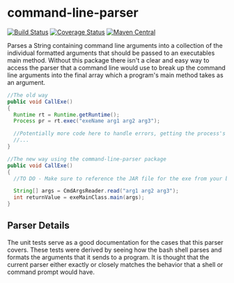 command-line-parser
===================

[![Build Status](https://travis-ci.org/AlmondBranch/command-line-parser.svg?branch=master)](https://travis-ci.org/AlmondBranch/command-line-parser)
[![Coverage Status](https://coveralls.io/repos/github/AlmondBranch/command-line-parser/badge.svg?branch=master)](https://coveralls.io/github/AlmondBranch/command-line-parser?branch=master)
[![Maven Central](https://maven-badges.herokuapp.com/maven-central/com.github.almondbranch/command-line-parser/badge.svg)](https://maven-badges.herokuapp.com/maven-central/com.github.almondbranch/command-line-parser)

Parses a String containing command line arguments into a collection of the individual formatted arguments that should be passed to an executables main method. Without this package there isn't a clear and easy way to access the parser that a command line would use to break up the command line arguments into the final array which a program's main method takes as an argument.

```java
//The old way
public void CallExe()
{
  Runtime rt = Runtime.getRuntime();
  Process pr = rt.exec("exeName arg1 arg2 arg3");

  //Potentially more code here to handle errors, getting the process's return value if it has one, etc
  //...
}

//The new way using the command-line-parser package
public void CallExe()
{
  //TO DO - Make sure to reference the JAR file for the exe from your build script as a dependency

  String[] args = CmdArgsReader.read("arg1 arg2 arg3");
  int returnValue = exeMainClass.main(args);
}
```

## Parser Details
The unit tests serve as a good documentation for the cases that this parser covers. These tests were derived by seeing how the bash shell parses and formats the arguments that it sends to a program. It is thought that the current parser either exactly or closely matches the behavior that a shell or command prompt would have.
